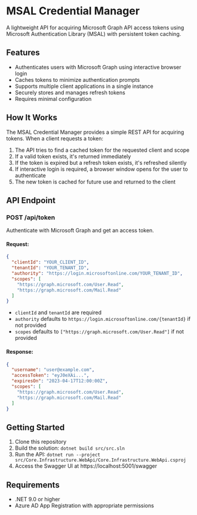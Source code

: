 # MSAL Credential Manager

A lightweight API for acquiring Microsoft Graph API access tokens using Microsoft Authentication Library (MSAL) with persistent token caching.

## Features

- Authenticates users with Microsoft Graph using interactive browser login
- Caches tokens to minimize authentication prompts
- Supports multiple client applications in a single instance
- Securely stores and manages refresh tokens
- Requires minimal configuration

## How It Works

The MSAL Credential Manager provides a simple REST API for acquiring tokens. When a client requests a token:

1. The API tries to find a cached token for the requested client and scope
2. If a valid token exists, it's returned immediately
3. If the token is expired but a refresh token exists, it's refreshed silently
4. If interactive login is required, a browser window opens for the user to authenticate
5. The new token is cached for future use and returned to the client

## API Endpoint

### POST /api/token

Authenticate with Microsoft Graph and get an access token.

#### Request:
```json
{
  "clientId": "YOUR_CLIENT_ID",
  "tenantId": "YOUR_TENANT_ID",
  "authority": "https://login.microsoftonline.com/YOUR_TENANT_ID",
  "scopes": [
    "https://graph.microsoft.com/User.Read",
    "https://graph.microsoft.com/Mail.Read"
  ]
}
```

- `clientId` and `tenantId` are required
- `authority` defaults to `https://login.microsoftonline.com/{tenantId}` if not provided
- `scopes` defaults to `["https://graph.microsoft.com/User.Read"]` if not provided

#### Response:
```json
{
  "username": "user@example.com",
  "accessToken": "eyJ0eXAi...",
  "expiresOn": "2023-04-17T12:00:00Z",
  "scopes": [
    "https://graph.microsoft.com/User.Read",
    "https://graph.microsoft.com/Mail.Read"
  ]
}
```

## Getting Started

1. Clone this repository
2. Build the solution: `dotnet build src/src.sln`
3. Run the API: `dotnet run --project src/Core.Infrastructure.WebApi/Core.Infrastructure.WebApi.csproj`
4. Access the Swagger UI at https://localhost:5001/swagger

## Requirements

- .NET 9.0 or higher
- Azure AD App Registration with appropriate permissions